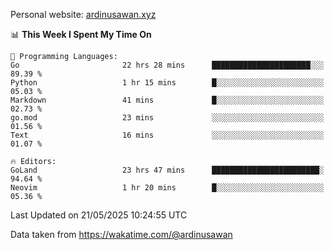 Personal website: [ardinusawan.xyz](https://ardinusawan.xyz)

<!--START_SECTION:waka-->
📊 **This Week I Spent My Time On** 

```text
💬 Programming Languages: 
Go                       22 hrs 28 mins      ██████████████████████░░░   89.39 % 
Python                   1 hr 15 mins        █░░░░░░░░░░░░░░░░░░░░░░░░   05.03 % 
Markdown                 41 mins             █░░░░░░░░░░░░░░░░░░░░░░░░   02.73 % 
go.mod                   23 mins             ░░░░░░░░░░░░░░░░░░░░░░░░░   01.56 % 
Text                     16 mins             ░░░░░░░░░░░░░░░░░░░░░░░░░   01.07 % 

🔥 Editors: 
GoLand                   23 hrs 47 mins      ████████████████████████░   94.64 % 
Neovim                   1 hr 20 mins        █░░░░░░░░░░░░░░░░░░░░░░░░   05.36 % 
```


 Last Updated on 21/05/2025 10:24:55 UTC
<!--END_SECTION:waka-->
Data taken from https://wakatime.com/@ardinusawan

